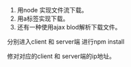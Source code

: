 
1. 用node 实现文件流下载。
2. 用a标签实现下载。
3. 还有一种使用ajax blod解析下载文件。

分别进入client 和 server端 进行npm install

修对对应的client 和 server端的ip地址。